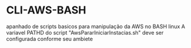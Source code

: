 # CLI-AWS-BASH
apanhado de scripts basicos para manipulação da AWS no BASH linux
A variavel PATHD do script "AwsPararIniciarInstacias.sh" deve ser configurada conforme seu ambiete
